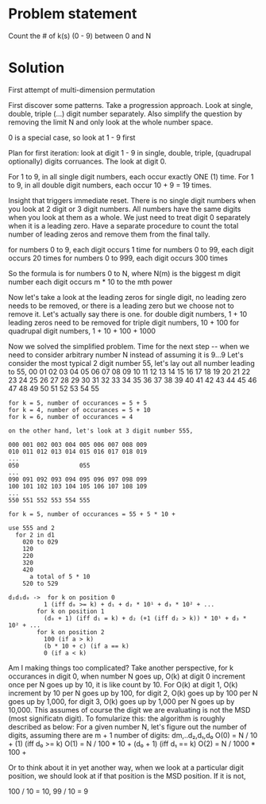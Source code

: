 # Problem statement
  Count the # of k(s) (0 - 9) between 0 and N

# Solution
  First attempt of multi-dimension permutation

  First discover some patterns. Take a progression approach. Look at single, double, triple (...) digit number separately. Also simplify the question by removing the limit N and only look at the whole number space.

  0 is a special case, so look at 1 - 9 first

  Plan for first iteration: look at digit 1 - 9 in single, double, triple, (quadrupal optionally) digits corruances. The look at digit 0.

  For 1 to 9, in all single digit numbers, each occur exactly ONE (1) time.
  For 1 to 9, in all double digit numbers, each occur 10 + 9 = 19 times.

  Insight that triggers immediate reset. There is no single digit numbers when you look at 2 digit or 3 digit numbers. All numbers have the same digits when you look at them as a whole. We just need to treat digit 0 separately when it is a leading zero. Have a separate procedure to count the total number of leading zeros and remove them from the final tally.

  for numbers 0 to    9, each digit occurs    1 time
  for numbers 0 to   99, each digit occurs   20 times
  for numbers 0 to  999, each digit occurs  300 times

  So the formula is for numbers 0 to N, where N(m) is the biggest m digit number
    each digit occurs m * 10 to the mth power

  Now let's take a look at the leading zeros
    for single digit, no leading zero needs to be removed, or there is a leading zero but we choose not to remove it. Let's actually say there is one.
    for double digit numbers, 1 + 10 leading zeros need to be removed
    for triple digit numbers, 10 + 100
    for quadrupal digit numbers, 1 + 10 + 100 + 1000

  Now we solved the simplified problem. Time for the next step -- when we need to consider arbitrary number N instead of assuming it is 9...9
    Let's consider the most typical 2 digit number 55, let's lay out all number leading to 55,
    00 01 02 03 04 05 06 07 08 09
    10 11 12 13 14 15 16 17 18 19
    20 21 22 23 24 25 26 27 28 29
    30 31 32 33 34 35 36 37 38 39
    40 41 42 43 44 45 46 47 48 49
    50 51 52 53 54 55

    for k = 5, number of occurances = 5 + 5
    for k = 4, number of occurances = 5 + 10
    for k = 6, number of occurances = 4 

    on the other hand, let's look at 3 digit number 555,

    000 001 002 003 004 005 006 007 008 009
    010 011 012 013 014 015 016 017 018 019
    ...
    050                 055
    ...
    090 091 092 093 094 095 096 097 098 099
    100 101 102 103 104 105 106 107 108 109
    ...
    550 551 552 553 554 555 

    for k = 5, number of occurances = 55 + 5 * 10 + 

    use 555 and 2
      for 2 in d1
        020 to 029
        120
        220
        320
        420         
          a total of 5 * 10 
        520 to 529

    d₂d₁d₀ ->  for k on position 0
              1 (iff d₀ >= k) + d₁ + d₂ * 10¹ + d₃ * 10² + ...
            for k on position 1
              (d₀ + 1) (iff d₁ = k) + d₂ (+1 (iff d₂ > k)) * 10¹ + d₃ * 10² + ...
            for k on position 2
              100 (if a > k)
              (b * 10 + c) (if a == k)
              0 (if a < k)    

Am I making things too complicated? Take another perspective, for k occurances in digit 0, when number N goes up, O(k) at digit 0 increment once per N goes up by 10, it is like count by 10. For O(k) at digit 1, O(k) increment by 10 per N goes up by 100, for digit 2, O(k) goes up by 100 per N goes up by 1,000, for digit 3, O(k) goes up by 1,000 per N goes up by 10,000. This assumes of course the digit we are evaluating is not the MSD (most significatn digit). To fomularize this: the algorithm is roughly described as below:
For a given number N, let's figure out the number of digits, assuming there are m + 1 number of digits:
  dm,..d₂,d₁,d₀
O(0) = N / 10 + (1) (iff d₀ >= k)
O(1) = N / 100 * 10 + (d₀ + 1) (iff d₁ == k)
O(2) = N / 1000 * 100 + 

Or to think about it in yet another way, when we look at a particular digit position, we should look at if that position is the MSD position. If it is not, 



100 / 10 = 10, 99 / 10 = 9